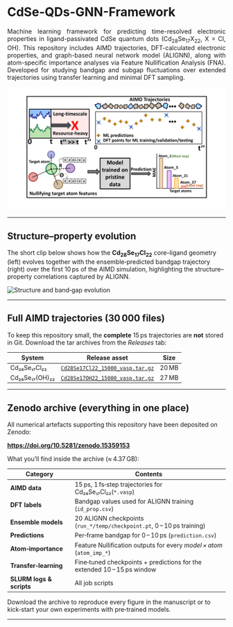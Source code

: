 # CdSe-QDs-GNN-Framework
<p align="justify">
Machine learning framework for predicting time-resolved electronic properties in ligand-passivated CdSe quantum dots (Cd<sub>28</sub>Se<sub>17</sub>X<sub>22</sub>, X = Cl, OH). This repository includes AIMD trajectories, DFT-calculated electronic properties, and graph-based neural network model (ALIGNN), along with atom-specific importance analyses via Feature Nullification Analysis (FNA). Developed for studying bandgap and subgap fluctuations over extended trajectories using transfer learning and minimal DFT sampling.

<p>
<img src="assets/kushal_gp.png" alt="Framework overview" width="800">



---

## Structure–property evolution
<p align="justify">

The short clip below shows how the **Cd<sub>28</sub>Se<sub>17</sub>Cl<sub>22</sub>**
core–ligand geometry (left) evolves together with the ensemble‑predicted
bandgap trajectory (right) over the first 10 ps of the AIMD simulation, 
highlighting the structure–property correlations captured by ALIGNN.


<img src="assets/structure_property.gif" alt="Structure and band‑gap evolution" width="800">
<p>

---

## Full AIMD trajectories (30 000 files)

To keep this repository small, the **complete** 15 ps trajectories are **not**
stored in Git.  Download the tar archives from the *Releases* tab:

| System | Release asset | Size |
|--------|---------------|------|
| Cd₂₈Se₁₇Cl₂₂ | [`Cd28Se17Cl22_15000_vasp.tar.gz`](https://github.com/kushalsamanta/cdse-qds-gnn-framework/releases/download/v1.0-data/Cd28Se17Cl22_15000_vasp.tar.gz) | 20 MB |
| Cd₂₈Se₁₇(OH)₂₂ | [`Cd28Se17OH22_15000_vasp.tar.gz`](https://github.com/kushalsamanta/cdse-qds-gnn-framework/releases/download/v1.0-data/Cd28Se17OH22_15000_vasp.tar.gz) | 27 MB |

</p>

---
## Zenodo archive (everything in one place)

All numerical artefacts supporting this repository have been deposited on Zenodo:

**https://doi.org/10.5281/zenodo.15359153**

What you’ll find inside the archive (≈ 4.37 GB):

| Category | Contents |
|----------|----------|
| **AIMD data** | 15 ps, 1 fs‑step trajectories for Cd₂₈Se₁₇Cl₂₂(`*.vasp`) |
| **DFT labels** | Bandgap values used for ALIGNN training (`id_prop.csv`) |
| **Ensemble models** | 20 ALIGNN checkpoints (`run_*/temp/checkpoint.pt`, 0 – 10 ps training) |
| **Predictions** | Per‑frame bandgap for 0 – 10 ps (`prediction.csv`) |
| **Atom‑importance** | Feature Nullification outputs for every <em>model × atom</em> (`atom_imp_*`) |
| **Transfer‑learning** | Fine‑tuned checkpoints + predictions for the extended 10 – 15 ps window |
| **SLURM logs & scripts** | All job scripts |

Download the archive to reproduce every figure in the manuscript or to kick‑start your own experiments with pre‑trained models.

---

